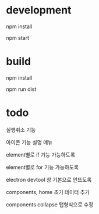 # development

npm install

npm start

# build

npm install

npm run dist

# todo

실행취소 기능

아이콘 기능 설명 메뉴

element별로 if 기능 가능하도록

element별로 for 기능 가능하도록

electron devtool 창 기본으로 안뜨도록

components, home 초기 데이터 추가

components collapse 탭형식으로 수정